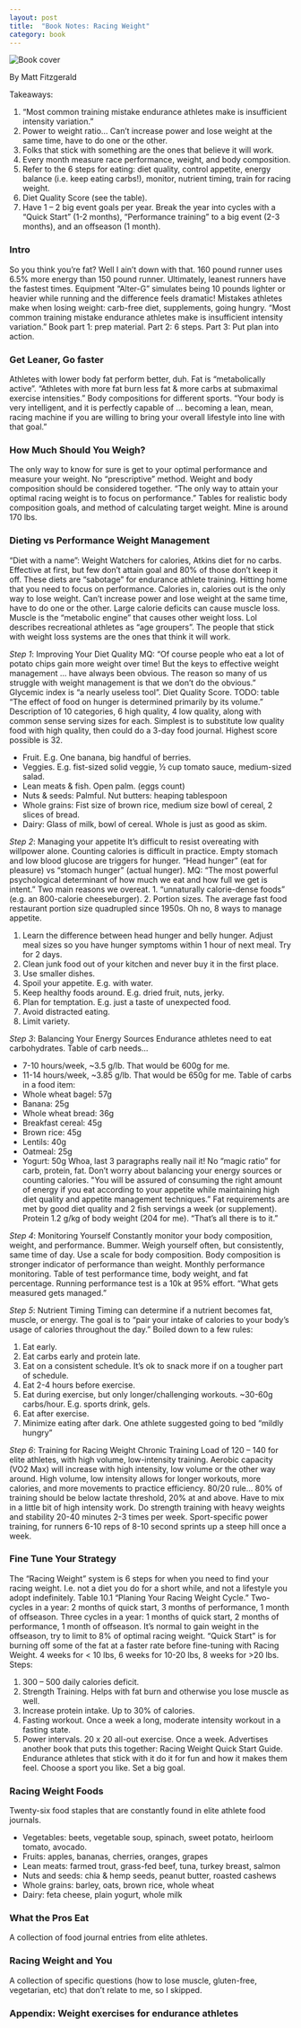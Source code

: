 ```yaml
---
layout: post
title:  "Book Notes: Racing Weight"
category: book
---
```

![Book cover](/asserts/racing-weight.jpg)

By Matt Fitzgerald

Takeaways:
1.	“Most common training mistake endurance athletes make is insufficient intensity variation.”
2.	Power to weight ratio… Can’t increase power and lose weight at the same time, have to do one or the other.
3.	Folks that stick with something are the ones that believe it will work.
4.	Every month measure race performance, weight, and body composition.
5.	Refer to the 6 steps for eating: diet quality, control appetite, energy balance (i.e. keep eating carbs!), monitor, nutrient timing, train for racing weight.
6.	Diet Quality Score (see the table).
7.	Have 1 – 2 big event goals per year. Break the year into cycles with a “Quick Start” (1-2 months), “Performance training” to a big event (2-3 months), and an offseason (1 month).

### Intro
So you think you’re fat? Well I ain’t down with that. 160 pound runner uses 6.5% more energy than 150 pound runner. Ultimately, leanest runners have the fastest times. Equipment “Alter-G” simulates being 10 pounds lighter or heavier while running and the difference feels dramatic! Mistakes athletes make when losing weight: carb-free diet, supplements, going hungry. “Most common training mistake endurance athletes make is insufficient intensity variation.” Book part 1: prep material. Part 2: 6 steps. Part 3: Put plan into action.

### Get Leaner, Go faster
Athletes with lower body fat perform better, duh. Fat is “metabolically active”. “Athletes with more fat burn less fat & more carbs at submaximal exercise intensities.” Body compositions for different sports. “Your body is very intelligent, and it is perfectly capable of … becoming a lean, mean, racing machine if you are willing to bring your overall lifestyle into line with that goal.”

### How Much Should You Weigh?
The only way to know for sure is get to your optimal performance and measure your weight. No “prescriptive” method. Weight and body composition should be considered together. “The only way to attain your optimal racing weight is to focus on performance.” Tables for realistic body composition goals, and method of calculating target weight. Mine is around 170 lbs.

### Dieting vs Performance Weight Management
“Diet with a name”: Weight Watchers for calories, Atkins diet for no carbs. Effective at first, but few don’t attain goal and 80% of those don’t keep it off. These diets are “sabotage” for endurance athlete training. Hitting home that you need to focus on performance. Calories in, calories out is the only way to lose weight. Can’t increase power and lose weight at the same time, have to do one or the other. Large calorie deficits can cause muscle loss. Muscle is the “metabolic engine” that causes other weight loss. Lol describes recreational athletes as “age groupers”. The people that stick with weight loss systems are the ones that think it will work.

*Step 1*: Improving Your Diet Quality
MQ: “Of course people who eat a lot of potato chips gain more weight over time! But the keys to effective weight management … have always been obvious. The reason so many of us struggle with weight management is that we don’t do the obvious.” Glycemic index is “a nearly useless tool”. Diet Quality Score. TODO: table “The effect of food on hunger is determined primarily by its volume.” Description of 10 categories, 6 high quality, 4 low quality, along with common sense serving sizes for each. Simplest is to substitute low quality food with high quality, then could do a 3-day food journal. Highest score possible is 32.
* Fruit. E.g. One banana, big handful of berries.
* Veggies. E.g. fist-sized solid veggie, ½ cup tomato sauce, medium-sized salad.
* Lean meats & fish. Open palm. (eggs count)
* Nuts & seeds: Palmful. Nut butters: heaping tablespoon
* Whole grains: Fist size of brown rice, medium size bowl of cereal, 2 slices of bread.
* Dairy: Glass of milk, bowl of cereal. Whole is just as good as skim.

*Step 2*: Managing your appetite
It’s difficult to resist overeating with willpower alone. Counting calories is difficult in practice. Empty stomach and low blood glucose are triggers for hunger. “Head hunger” (eat for pleasure) vs “stomach hunger” (actual hunger). MQ: “The most powerful psychological determinant of how much we eat and how full we get is intent.”
Two main reasons we overeat. 1. “unnaturally calorie-dense foods” (e.g. an 800-calorie cheeseburger). 2. Portion sizes. The average fast food restaurant portion size quadrupled since 1950s. Oh no, 8 ways to manage appetite.
1. Learn the difference between head hunger and belly hunger. Adjust meal sizes so you have hunger symptoms within 1 hour of next meal. Try for 2 days.
2. Clean junk food out of your kitchen and never buy it in the first place. 
3. Use smaller dishes.
4. Spoil your appetite. E.g. with water.
5. Keep healthy foods around. E.g. dried fruit, nuts, jerky.
6. Plan for temptation. E.g. just a taste of unexpected food.
7. Avoid distracted eating.
8. Limit variety.

*Step 3*: Balancing Your Energy Sources
Endurance athletes need to eat carbohydrates. Table of carb needs…
* 7-10 hours/week, ~3.5 g/lb. That would be 600g for me.
* 11-14 hours/week, ~3.85 g/lb. That would be 650g for me.
Table of carbs in a food item:
* Whole wheat bagel: 57g
* Banana: 25g
* Whole wheat bread: 36g
* Breakfast cereal: 45g
* Brown rice: 45g
* Lentils: 40g
* Oatmeal: 25g
* Yogurt: 50g
Whoa, last 3 paragraphs really nail it! No “magic ratio” for carb, protein, fat. Don’t worry about balancing your energy sources or counting calories. "You will be assured of consuming the right amount of energy if you eat according to your appetite while maintaining high diet quality and appetite management techniques.” Fat requirements are met by good diet quality and 2 fish servings a week (or supplement). Protein 1.2 g/kg of body weight (204 for me). “That’s all there is to it.”

*Step 4*: Monitoring Yourself
Constantly monitor your body composition, weight, and performance. Bummer. Weigh yourself often, but consistently, same time of day. Use a scale for body composition. Body composition is stronger indicator of performance than weight.
Monthly performance monitoring. Table of test performance time, body weight, and fat percentage. Running performance test is a 10k at 95% effort. “What gets measured gets managed.”

*Step 5*: Nutrient Timing
Timing can determine if a nutrient becomes fat, muscle, or energy. The goal is to “pair your intake of calories to your body’s usage of calories throughout the day.” Boiled down to a few rules:
1. Eat early.
2. Eat carbs early and protein late.
3. Eat on a consistent schedule. It’s ok to snack more if on a tougher part of schedule.
4. Eat 2-4 hours before exercise.
5. Eat during exercise, but only longer/challenging workouts. ~30-60g carbs/hour. E.g. sports drink, gels.
6. Eat after exercise.
7. Minimize eating after dark. One athlete suggested going to bed “mildly hungry”

*Step 6*: Training for Racing Weight
Chronic Training Load of 120 – 140 for elite athletes, with high volume, low-intensity training. Aerobic capacity (VO2 Max) will increase with high intensity, low volume or the other way around. High volume, low intensity allows for longer workouts, more calories, and more movements to practice efficiency. 80/20 rule… 80% of training should be below lactate threshold, 20% at and above. Have to mix in a little bit of high intensity work. Do strength training with heavy weights and stability 20-40 minutes 2-3 times per week. Sport-specific power training, for runners 6-10 reps of 8-10 second sprints up a steep hill once a week.

### Fine Tune Your Strategy
The “Racing Weight” system is 6 steps for when you need to find your racing weight. I.e. not a diet you do for a short while, and not a lifestyle you adopt indefinitely. Table 10.1 “Planing Your Racing Weight Cycle.” Two-cycles in a year: 2 months of quick start, 3 months of performance, 1 month of offseason. Three cycles in a year: 1 months of quick start, 2 months of performance, 1 month of offseason. It’s normal to gain weight in the offseason, try to limit to 8% of optimal racing weight.
“Quick Start” is for burning off some of the fat at a faster rate before fine-tuning with Racing Weight. 4 weeks for < 10 lbs, 6 weeks for 10-20 lbs, 8 weeks for >20 lbs. Steps:
1. 300 – 500 daily calories deficit.
2. Strength Training. Helps with fat burn and otherwise you lose muscle as well.
3. Increase protein intake. Up to 30% of calories.
4. Fasting workout. Once a week a long, moderate intensity workout in a fasting state.
5. Power intervals. 20 x 20 all-out exercise. Once a week.
Advertises another book that puts this together: Racing Weight Quick Start Guide.
Endurance athletes that stick with it do it for fun and how it makes them feel. Choose a sport you like. Set a big goal.

### Racing Weight Foods
Twenty-six food staples that are constantly found in elite athlete food journals.
* Vegetables: beets, vegetable soup, spinach, sweet potato, heirloom tomato, avocado.
* Fruits: apples, bananas, cherries, oranges, grapes
* Lean meats: farmed trout, grass-fed beef, tuna, turkey breast, salmon
* Nuts and seeds: chia & hemp seeds, peanut butter, roasted cashews
* Whole grains: barley, oats, brown rice, whole wheat
* Dairy: feta cheese, plain yogurt, whole milk

### What the Pros Eat
A collection of food journal entries from elite athletes.

### Racing Weight and You
A collection of specific questions (how to lose muscle, gluten-free, vegetarian, etc) that don’t relate to me, so I skipped.

### Appendix: Weight exercises for endurance athletes
